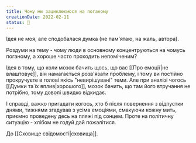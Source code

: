 ```yaml
---
title: Чому ми зациклюємося на поганому
creationDate: 2022-02-11
status: 🌱
---
```

Ідея не моя, але сподобалася думка (не пам'ятаю, на жаль, автора).

Роздуми на тему - чому люди в основному концентруються на чомусь поганому, а хороше часто проходить непоміченим?

Ідея в тому, що коли мозок бачить щось, що вас [[Про емоції|не влаштовує]], він намагається розв'язати проблему, і тому ви постійно прокручуєте в голові якісь "невирішувані" теми.
Але при аналізі чогось [[Думки та їх вплив|хорошого]], мозок бачить, що там його втручання не потрібно, тому доволі швидко відкидає.

І справді, важко пригадати когось, хто б після повернення з відпустки днями, тижнями згадував з усіма емоціями, смакуючи кожну мить, приємно проведену десь на пляжі під сонцем. Проте на політичну ситуацію - хлібом не годуй дай пожалітися.

До [[Сховище свідомості|сховища]].